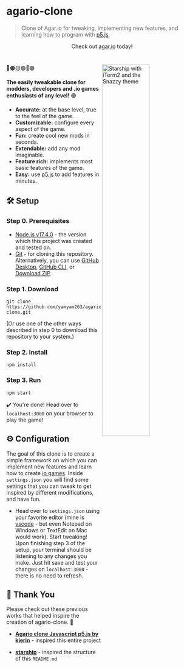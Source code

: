 # agario-clone
> Clone of Agar.io for tweaking, implementing new features, and learning how to program with [p5.js](https://p5js.org/).

<p align="center">
  Check out 
  <a href="https://agar.io">agar.io</a>
  today!
</p>
<h1></h1>

🔴🟠🟡🟢🔵🟣
<img
  src="https://github.com/yamyam263/agario-clone/blob/main/sr.gif"
  alt="Starship with iTerm2 and the Snazzy theme"
  width="50%"
  align="right"
/>

**The easily tweakable clone for modders, developers and .io games enthusiasts of any level!**
🟢
- **Accurate:** at the base level, true to the feel of the game.
- **Customizable:** configure every aspect of the game.
- **Fun:** create cool new mods in seconds.
- **Extendable:** add any mod imaginable.
- **Feature rich:** implements most basic features of the game.
- **Easy:** use [p5.js](https://p5js.org/) to add features in minutes.

<p align="center">

</p>


## 🛠️ Setup

### Step 0. Prerequisites
- [Node.js v17.4.0](https://nodejs.org/download/release/v17.4.0/) - the version which this project was created and tested on.
- [Git](https://git-scm.com/downloads) - for cloning this repository. Alternatively, you can use [GitHub Desktop](https://desktop.github.com/), [GitHub CLI](https://cli.github.com/), or [Download ZIP](https://github.com/starship/starship/archive/refs/heads/master.zip).

### Step 1. Download

```
git clone https://github.com/yamyam263/agario-clone.git
```

(Or use one of the other ways described in step 0 to download this repository to your system.)

### Step 2. Install

```
npm install
```

### Step 3. Run

```
npm start
```

✔️ You're done! Head over to `localhost:3000` on your browser to play the game!

## ⚙️ Configuration

The goal of this clone is to create a simple framework on which you can implement new features and learn how to create [io games](https://www.addictinggames.com/what-are-io-games).
Inside `settings.json` you will find some settings that you can tweak to get inspired by different modifications, and have fun.
* Head over to `settings.json` using your favorite editor (mine is [vscode](https://code.visualstudio.com/) - but even Notepad on Windows or TextEdit on Mac would work). Start tweaking! Upon finishing step 3 of the setup, your terminal should be listening to any changes you make. Just hit save and test your changes on `localhost:3000` - there is no need to refresh.

## 🙏 Thank You

Please check out these previous works that helped inspire the creation of agario-clone. 🧠

- **[Agario clone Javascript p5.js by kierin](https://codepen.io/xtarsy/pen/yVrgXp)** - inspired this entire project

- **[starship](https://github.com/starship)** - inspired the structure of this `README.md`
